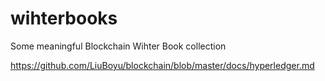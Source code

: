 # wihterbooks
Some meaningful Blockchain Wihter Book collection


https://github.com/LiuBoyu/blockchain/blob/master/docs/hyperledger.md

